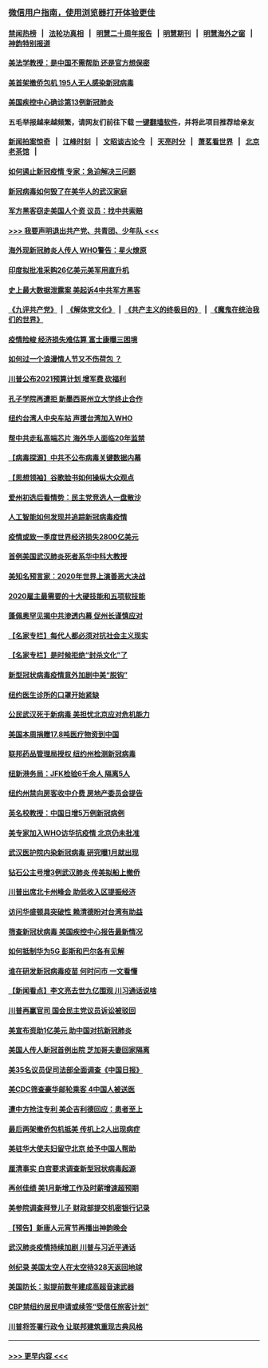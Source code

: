 ### [微信用户指南，使用浏览器打开体验更佳](https://github.com/gfw-breaker/banned-news1/blob/master/indexes/wechat-guide.md?t=0)
#### [禁闻热榜](热点新闻.md?t=0)  &nbsp;&nbsp;|&nbsp;&nbsp; [法轮功真相](https://github.com/gfw-breaker/truth/blob/master/README.md?t=0) &nbsp;&nbsp;|&nbsp;&nbsp; [明慧二十周年报告](https://github.com/gfw-breaker/mh-reports/blob/master/README.md?t=0) &nbsp;&nbsp;|&nbsp;&nbsp;[明慧期刊](https://github.com/gfw-breaker/mh-qikan) &nbsp;&nbsp;|&nbsp;&nbsp; [明慧海外之窗](https://github.com/gfw-breaker/mh-news/blob/master/README.md?t=0) &nbsp;&nbsp;|&nbsp;&nbsp; [神韵特别报道](https://github.com/gfw-breaker/mh-news/blob/master/shenyun.md?t=0)
#### [美法学教授：是中国不需帮助 还是官方想保密](../pages/nsc412/n11859492.md?t=02111502) 
#### [美首架撤侨包机 195人无人感染新冠病毒](../pages/nsc412/n11859908.md?t=02111502) 
#### [美国疾控中心确诊第13例新冠肺炎](../pages/nsc412/n11859966.md?t=02111502) 
#### 五毛举报越来越频繁，请网友们前往下载 [一键翻墙软件](https://github.com/gfw-breaker/ssr-accounts)，并将此项目推荐给亲友
#### [新闻拍案惊奇](https://github.com/gfw-breaker/banned-news1/blob/master/pages/link4.md) &nbsp;&nbsp;|&nbsp;&nbsp; [江峰时刻](https://github.com/gfw-breaker/banned-news1/blob/master/pages/link4.md) &nbsp;&nbsp;|&nbsp;&nbsp; [文昭谈古论今](https://github.com/gfw-breaker/banned-news1/blob/master/pages/link4.md) &nbsp;&nbsp;|&nbsp;&nbsp; [天亮时分](https://github.com/gfw-breaker/banned-news1/blob/master/pages/link4.md) &nbsp;&nbsp;|&nbsp;&nbsp; [萧茗看世界](https://github.com/gfw-breaker/banned-news1/blob/master/pages/link4.md) &nbsp;&nbsp;|&nbsp;&nbsp; [北京老茶馆](https://github.com/gfw-breaker/banned-news1/blob/master/pages/link4.md) &nbsp;&nbsp;|&nbsp;&nbsp; 
#### [如何遏止新冠疫情 专家：急迫解决三问题](../pages/nsc412/n11859685.md?t=02111502) 
#### [新冠病毒如何毁了在美华人的武汉家庭](../pages/nsc412/n11859524.md?t=02111502) 
#### [军方黑客窃走美国人个资 议员：找中共索赔](../pages/nsc412/n11859371.md?t=02111502) 
#### [>>> 我要声明退出共产党、共青团、少年队 <<<](https://github.com/begood0513/goodnews/blob/master/quit/letter.md) 
#### [海外现新冠肺炎人传人 WHO警告：星火燎原](../pages/nsc412/n11859252.md?t=02111502) 
#### [印度拟批准采购26亿美元美军用直升机](../pages/nsc412/n11859143.md?t=02111502) 
#### [史上最大数据泄露案 美起诉4中共军方黑客](../pages/nsc412/n11859115.md?t=02111502) 
#### [《九评共产党》](https://github.com/begood0513/9ping.md/blob/master/README.md) &nbsp;|&nbsp; [《解体党文化》](../../../../jtdwh.md/blob/master/README.md)  &nbsp;|&nbsp; [《共产主义的终极目的》](../../../../gczydzjmd.md/blob/master/README.md) &nbsp;|&nbsp; [《魔鬼在统治我们的世界》](../../../../mgztzwmdsj.md/blob/master/README.md) 
#### [疫情险峻 经济损失难估算 富士康曝三困境](../pages/nsc412/n11859120.md?t=02111502) 
#### [如何过一个浪漫情人节又不伤荷包 ？](../pages/nsc412/n11858969.md?t=02111502) 
#### [川普公布2021预算计划 增军费 砍福利](../pages/nsc412/n11859012.md?t=02111502) 
#### [孔子学院再遭拒 新墨西哥州立大学终止合作](../pages/nsc412/n11858661.md?t=02111502) 
#### [纽约台湾人中央车站  声援台湾加入WHO](../pages/nsc412/n11857757.md?t=02111502) 
#### [帮中共走私高端芯片 海外华人面临20年监禁](../pages/nsc412/n11855016.md?t=02111502) 
#### [【病毒探源】中共不公布病毒关键数据内幕](../pages/nsc412/n11856584.md?t=02111502) 
#### [【思想领袖】谷歌脸书如何操纵大众观点](../pages/nsc412/n11680874.md?t=02111502) 
#### [爱州初选后看情势：民主党竞选人一盘散沙](../pages/nsc412/n11856557.md?t=02111502) 
#### [人工智能如何发现并追踪新冠病毒疫情](../pages/nsc412/n11856398.md?t=02111502) 
#### [疫情或致一季度世界经济损失2800亿美元](../pages/nsc412/n11855639.md?t=02111502) 
#### [首例美国武汉肺炎死者系华中科大教授](../pages/nsc412/n11855500.md?t=02111502) 
#### [美知名预言家：2020年世界上演善恶大决战](../pages/nsc412/n11855418.md?t=02111502) 
#### [2020雇主最需要的十大硬技能和五项软技能](../pages/nsc412/n11850953.md?t=02111502) 
#### [蓬佩奥罕见揭中共渗透内幕 促州长谨慎应对](../pages/nsc412/n11854685.md?t=02111502) 
#### [【名家专栏】每代人都必须对抗社会主义现实](../pages/nsc412/n11831412.md?t=02111502) 
#### [【名家专栏】是时候拒绝“封杀文化”了](../pages/nsc412/n11814093.md?t=02111502) 
#### [新型冠状病毒疫情意外加剧中美“脱钩”](../pages/nsc412/n11854475.md?t=02111502) 
#### [纽约医生诊所的口罩开始紧缺](../pages/nsc412/n11853364.md?t=02111502) 
#### [公民武汉死于新病毒 美担忧北京应对危机能力](../pages/nsc412/n11854331.md?t=02111502) 
#### [美国本周捐赠17.8吨医疗物资到中国](../pages/nsc412/n11854269.md?t=02111502) 
#### [联邦药品管理局授权  纽约州检测新冠病毒](../pages/nsc412/n11853371.md?t=02111502) 
#### [纽新港务局：JFK检验6千余人  隔离5人](../pages/nsc412/n11853366.md?t=02111502) 
#### [纽约州禁向房客收中介费  房地产委员会提告](../pages/nsc412/n11853360.md?t=02111502) 
#### [英名校教授：中国日增5万例新冠病例](../pages/nsc412/n11854174.md?t=02111502) 
#### [美专家加入WHO访华抗疫情 北京仍未批准](../pages/nsc412/n11854043.md?t=02111502) 
#### [武汉医护院内染新冠病毒 研究曝1月就出现](../pages/nsc412/n11852928.md?t=02111502) 
#### [钻石公主号增3例武汉肺炎 传美拟船上撤侨](../pages/nsc412/n11853240.md?t=02111502) 
#### [川普出席北卡州峰会 助低收入区提振经济](../pages/nsc412/n11853232.md?t=02111502) 
#### [访问华盛顿具突破性 赖清德盼对台湾有助益](../pages/nsc412/n11853129.md?t=02111502) 
#### [筛查新冠状病毒 美国疾控中心报告最新情况](../pages/nsc412/n11853070.md?t=02111502) 
#### [如何抵制华为5G 彭斯和巴尔各有见解](../pages/nsc412/n11852535.md?t=02111502) 
#### [谁在研发新冠病毒疫苗 何时问市 一文看懂](../pages/nsc412/n11852840.md?t=02111502) 
#### [【新闻看点】李文亮去世九亿围观 川习通话说啥](../pages/nsc412/n11852360.md?t=02111502) 
#### [川普再赢官司 国会民主党议员诉讼被驳回](../pages/nsc412/n11852287.md?t=02111502) 
#### [美宣布资助1亿美元 助中国对抗新冠肺炎](../pages/nsc412/n11852531.md?t=02111502) 
#### [美国人传人新冠首例出院 芝加哥夫妻回家隔离](../pages/nsc412/n11852452.md?t=02111502) 
#### [美35名议员促司法部全面调查《中国日报》](../pages/nsc412/n11852435.md?t=02111502) 
#### [美CDC筛查豪华邮轮乘客 4中国人被送医](../pages/nsc412/n11852085.md?t=02111502) 
#### [遭中方抢注专利 美企吉利德回应：患者至上](../pages/nsc412/n11852037.md?t=02111502) 
#### [最后两架撤侨包机抵美 传机上2人出现病症](../pages/nsc412/n11852173.md?t=02111502) 
#### [美驻华大使夫妇留守北京 给予中国人帮助](../pages/nsc412/n11852165.md?t=02111502) 
#### [厘清事实 白宫要求调查新型冠状病毒起源](../pages/nsc412/n11852106.md?t=02111502) 
#### [再创佳绩 美1月新增工作及时薪增速超预期](../pages/nsc412/n11852174.md?t=02111502) 
#### [美参院调查拜登儿子 财政部提交机密银行记录](../pages/nsc412/n11851808.md?t=02111502) 
#### [【预告】新唐人元宵节再播出神韵晚会](../pages/nsc412/n11843192.md?t=02111502) 
#### [武汉肺炎疫情持续加剧 川普与习近平通话](../pages/nsc412/n11851613.md?t=02111502) 
#### [创纪录 美国太空人在太空待328天返回地球](../pages/nsc412/n11851266.md?t=02111502) 
#### [美国防长：拟提前数年建成高超音速武器](../pages/nsc412/n11850959.md?t=02111502) 
#### [CBP禁纽约居民申请或续签“受信任旅客计划”](../pages/nsc412/n11850857.md?t=02111502) 
#### [川普将签署行政令 让联邦建筑重现古典风格](../pages/nsc412/n11850654.md?t=02111502) 

----
#### [ >>> 更早内容 <<< ](../indexes/nsc412-earlier.md)
